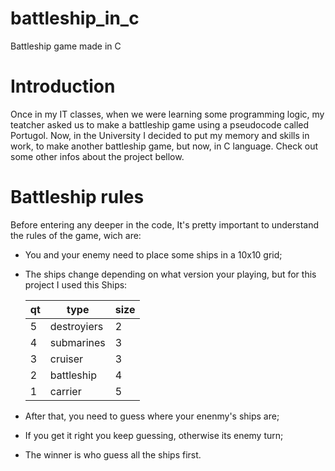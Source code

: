 # battleship_in_c
Battleship game made in C

# Introduction
Once in my IT classes, when we were learning some programming logic, my teatcher asked us to make a battleship game using a pseudocode called Portugol.
Now, in the University I decided to put my memory and skills in work, to make another battleship game, but now, in C language.
Check out some other infos about the project bellow.

# Battleship rules
Before entering any deeper in the code, It's pretty important to understand the rules of the game, wich are:

- You and your enemy need to place some ships in a 10x10 grid;
- The ships change depending on what version your playing, but for this project I used this Ships:

  qt | type | size |
  --- | --- | --- | 
  5 | destroyiers | 2
  4 | submarines | 3 | 
  3 | cruiser | 3 | 
  2 | battleship | 4 |
  1 | carrier | 5 |
- After that, you need to guess where your enenmy's ships are;
- If you get it right you keep guessing, otherwise its enemy turn;
- The winner is who guess all the ships first.